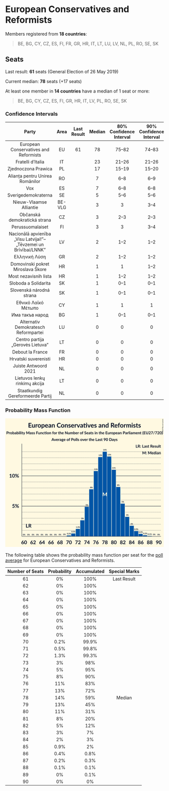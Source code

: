 # European Conservatives and Reformists

Members registered from **18 countries**:

> BE, BG, CY, CZ, ES, FI, FR, GR, HR, IT, LT, LU, LV, NL, PL, RO, SE, SK

## Seats

Last result: **61** seats (General Election of 26 May 2019)

Current median: **78** seats (+17 seats)

At least one member in **14 countries** have a median of 1 seat or more:

> BE, BG, CY, CZ, ES, FI, GR, HR, IT, LV, PL, RO, SE, SK

### Confidence Intervals

| Party | Area | Last Result | Median | 80% Confidence Interval | 90% Confidence Interval | 95% Confidence Interval | 99% Confidence Interval |
|:-----:|:----:|:-----------:|:------:|:-----------------------:|:-----------------------:|:-----------------------:|:-----------------------:|
| European Conservatives and Reformists | EU | 61 | 78 | 75–82 | 74–83 | 73–84 | 71–86 |
| Fratelli d’Italia | IT | | 23 | 21–26 | 21–26 | 21–27 | 20–29 |
| Zjednoczona Prawica | PL | | 17 | 15–19 | 15–20 | 15–20 | 15–21 |
| Alianța pentru Unirea Românilor | RO | | 7 | 6–8 | 6–9 | 6–9 | 6–9 |
| Vox | ES | | 7 | 6–8 | 6–8 | 5–9 | 4–9 |
| Sverigedemokraterna | SE | | 5 | 5–6 | 5–6 | 4–6 | 4–6 |
| Nieuw-Vlaamse Alliantie | BE-VLG | | 3 | 3 | 3–4 | 3–4 | 2–4 |
| Občanská demokratická strana | CZ | | 3 | 2–3 | 2–3 | 2–3 | 2–3 |
| Perussuomalaiset | FI | | 3 | 3 | 3–4 | 3–4 | 3–4 |
| Nacionālā apvienība „Visu Latvijai!”–„Tēvzemei un Brīvībai/LNNK” | LV | | 2 | 1–2 | 1–2 | 1–2 | 1–2 |
| Ελληνική Λύση | GR | | 2 | 1–2 | 1–2 | 1–2 | 1–2 |
| Domovinski pokret Miroslava Škore | HR | | 1 | 1 | 1–2 | 1–2 | 1–2 |
| Most nezavisnih lista | HR | | 1 | 1–2 | 1–2 | 1–2 | 1–2 |
| Sloboda a Solidarita | SK | | 1 | 0–1 | 0–1 | 0–1 | 0–2 |
| Slovenská národná strana | SK | | 1 | 0–1 | 0–1 | 0–1 | 0–1 |
| Εθνικό Λαϊκό Μέτωπο | CY | | 1 | 1 | 1 | 1 | 1 |
| Има такъв народ | BG | | 1 | 0–1 | 0–1 | 0–1 | 0–2 |
| Alternativ Demokratesch Reformpartei | LU | | 0 | 0 | 0 | 0 | 0 |
| Centro partija „Gerovės Lietuva“ | LT | | 0 | 0 | 0 | 0 | 0–1 |
| Debout la France | FR | | 0 | 0 | 0 | 0 | 0–5 |
| Hrvatski suverenisti | HR | | 0 | 0 | 0 | 0 | 0 |
| Juiste Antwoord 2021 | NL | | 0 | 0 | 0 | 0 | 0 |
| Lietuvos lenkų rinkimų akcija | LT | | 0 | 0 | 0 | 0 | 0 |
| Staatkundig Gereformeerde Partij | NL | | 0 | 0 | 0 | 0 | 0 |

### Probability Mass Function

![Graph with seats probability mass function not yet produced](average-2024-02-15-seats-pmf-europeanconservativesandreformists.png "Seats Probability Mass Function")

The following table shows the probability mass function per seat for the [poll average](average-2024-02-15.html) for European Conservatives and Reformists.

| Number of Seats | Probability | Accumulated | Special Marks |
|:---------------:|:-----------:|:-----------:|:-------------:|
| 61 | 0% | 100% | Last Result |
| 62 | 0% | 100% |  |
| 63 | 0% | 100% |  |
| 64 | 0% | 100% |  |
| 65 | 0% | 100% |  |
| 66 | 0% | 100% |  |
| 67 | 0% | 100% |  |
| 68 | 0% | 100% |  |
| 69 | 0% | 100% |  |
| 70 | 0.2% | 99.9% |  |
| 71 | 0.5% | 99.8% |  |
| 72 | 1.3% | 99.3% |  |
| 73 | 3% | 98% |  |
| 74 | 5% | 95% |  |
| 75 | 8% | 90% |  |
| 76 | 11% | 83% |  |
| 77 | 13% | 72% |  |
| 78 | 14% | 59% | Median |
| 79 | 13% | 45% |  |
| 80 | 11% | 31% |  |
| 81 | 8% | 20% |  |
| 82 | 5% | 12% |  |
| 83 | 3% | 7% |  |
| 84 | 2% | 3% |  |
| 85 | 0.9% | 2% |  |
| 86 | 0.4% | 0.8% |  |
| 87 | 0.2% | 0.3% |  |
| 88 | 0.1% | 0.1% |  |
| 89 | 0% | 0.1% |  |
| 90 | 0% | 0% |  |


